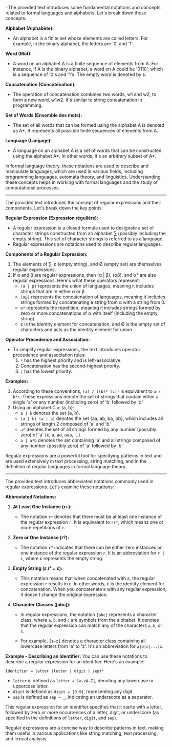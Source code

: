 =The provided text introduces some fundamental notations and concepts related to formal languages and alphabets. Let's break down these concepts:

**Alphabet (Alphabète):**
- An alphabet is a finite set whose elements are called letters. For example, in the binary alphabet, the letters are '0' and '1'.

**Word (Mot):**
- A word on an alphabet A is a finite sequence of elements from A. For instance, if A is the binary alphabet, a word on A could be '0110', which is a sequence of '0's and '1's. The empty word is denoted by ε.

**Concatenation (Concaténation):**
- The operation of concatenation combines two words, w1 and w2, to form a new word, w1w2. It's similar to string concatenation in programming.

**Set of Words (Ensemble des mots):**
- The set of all words that can be formed using the alphabet A is denoted as A*. It represents all possible finite sequences of elements from A.

**Language (Langage):**
- A language on an alphabet A is a set of words that can be constructed using the alphabet A*. In other words, it's an arbitrary subset of A*.

In formal language theory, these notations are used to describe and manipulate languages, which are used in various fields, including programming languages, automata theory, and linguistics. Understanding these concepts helps in working with formal languages and the study of computational processes.

---

The provided text introduces the concept of regular expressions and their components. Let's break down the key points:

**Regular Expression (Expression régulière):**
- A regular expression is a closed formula used to designate a set of character strings constructed from an alphabet ∑ (possibly including the empty string). This set of character strings is referred to as a language.
- Regular expressions are notations used to describe regular languages.

**Components of a Regular Expression:**
1. The elements of ∑, ε (empty string), and Ø (empty set) are themselves regular expressions.
2. If α and β are regular expressions, then (α | β), (αβ), and α* are also regular expressions. Here's what these operators represent:
   - `(α | β)` represents the union of languages, meaning it includes strings that are in either α or β.
   - `(αβ)` represents the concatenation of languages, meaning it includes strings formed by concatenating a string from α with a string from β.
   - `α*` represents the repetition, meaning it includes strings formed by zero or more concatenations of α with itself (including the empty string).
   - ε is the identity element for concatenation, and Ø is the empty set of characters and acts as the identity element for union.

**Operator Precedence and Association:**
- To simplify regular expressions, the text introduces operator precedence and association rules:
   1. `*` has the highest priority and is left-associative.
   2. Concatenation has the second-highest priority.
   3. `|` has the lowest priority.

**Examples:**
1. According to these conventions, `(a) / ((b)* (c))` is equivalent to `a / b*c`. These expressions denote the set of strings that contain either a single 'a' or any number (including zero) of 'b' followed by 'c.'
2. Using an alphabet C = {a, b}:
   - `a | b` denotes the set {a, b}.
   - `(a | b) (a | b)` denotes the set {aa, ab, ba, bb}, which includes all strings of length 2 composed of 'a' and 'b.'
   - `a*` denotes the set of all strings formed by any number (possibly zero) of 'a' {ε, a, aa, aaa, ...}.
   - `a | a*b` denotes the set containing 'a' and all strings composed of any number (possibly zero) of 'a' followed by 'b.'

Regular expressions are a powerful tool for specifying patterns in text and are used extensively in text processing, string matching, and in the definition of regular languages in formal language theory.

---
The provided text introduces abbreviated notations commonly used in regular expressions. Let's examine these notations:

**Abbreviated Notations:**

1. **At Least One Instance (r+):**
   - The notation `r+` denotes that there must be at least one instance of the regular expression `r`. It is equivalent to `rr*`, which means one or more repetitions of `r`.

2. **Zero or One Instance (r?):**
   - The notation `r?` indicates that there can be either zero instances or one instance of the regular expression `r`. It is an abbreviation for `r | ε`, where ε represents the empty string.

3. **Empty String (ε r° = ε):**
   - This notation means that when concatenated with ε, the regular expression `r` results in ε. In other words, ε is the identity element for concatenation. When you concatenate ε with any regular expression, it doesn't change the original expression.

4. **Character Classes ([abc]):**
   - In regular expressions, the notation `[abc]` represents a character class, where `a`, `b`, and `c` are symbols from the alphabet. It denotes that the regular expression can match any of the characters `a`, `b`, or `c`.

   - For example, `[a-z]` denotes a character class containing all lowercase letters from 'a' to 'z'. It's an abbreviation for `a|b|c|...|z`.

**Example - Describing an Identifier:**
You can use these notations to describe a regular expression for an identifier. Here's an example:

```plaintext
Identifier = letter (letter | digit | sep)*
```

- `letter` is defined as `letter = [a-zA-Z]`, denoting any lowercase or uppercase letter.
- `digit` is defined as `digit = [0-9]`, representing any digit.
- `sep` is defined as `sep = _`, indicating an underscore as a separator.

This regular expression for an identifier specifies that it starts with a letter, followed by zero or more occurrences of a letter, digit, or underscore (as specified in the definitions of `letter`, `digit`, and `sep`).

Regular expressions are a concise way to describe patterns in text, making them useful in various applications like string matching, text processing, and lexical analysis.

